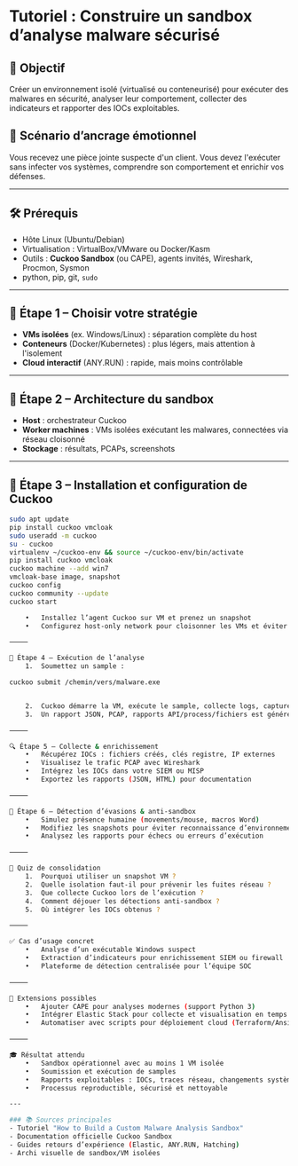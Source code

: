 # Tutoriel : Construire un sandbox d’analyse malware sécurisé

## 🎯 Objectif  
Créer un environnement isolé (virtualisé ou conteneurisé) pour exécuter des malwares en sécurité, analyser leur comportement, collecter des indicateurs et rapporter des IOCs exploitables.

## 🧠 Scénario d’ancrage émotionnel  
Vous recevez une pièce jointe suspecte d'un client. Vous devez l'exécuter sans infecter vos systèmes, comprendre son comportement et enrichir vos défenses.

---

## 🛠️ Prérequis  
- Hôte Linux (Ubuntu/Debian)  
- Virtualisation : VirtualBox/VMware ou Docker/Kasm  
- Outils : **Cuckoo Sandbox** (ou CAPE), agents invités, Wireshark, Procmon, Sysmon  
- python, pip, git, `sudo`

---

## 🧩 Étape 1 – Choisir votre stratégie

- **VMs isolées** (ex. Windows/Linux) : séparation complète du host   
- **Conteneurs** (Docker/Kubernetes) : plus légers, mais attention à l'isolement   
- **Cloud interactif** (ANY.RUN) : rapide, mais moins contrôlable 

---

## 🧩 Étape 2 – Architecture du sandbox

- **Host** : orchestrateur Cuckoo  
- **Worker machines** : VMs isolées exécutant les malwares, connectées via réseau cloisonné  
- **Stockage** : résultats, PCAPs, screenshots 

---

## 🔧 Étape 3 – Installation et configuration de Cuckoo

```bash
sudo apt update
pip install cuckoo vmcloak
sudo useradd -m cuckoo
su - cuckoo
virtualenv ~/cuckoo-env && source ~/cuckoo-env/bin/activate
pip install cuckoo vmcloak
cuckoo machine --add win7
vmcloak-base image, snapshot
cuckoo config
cuckoo community --update
cuckoo start

	•	Installez l’agent Cuckoo sur VM et prenez un snapshot
	•	Configurez host-only network pour cloisonner les VMs et éviter les fuites de données

⸻

🧩 Étape 4 – Exécution de l’analyse
	1.	Soumettez un sample :

cuckoo submit /chemin/vers/malware.exe


	2.	Cuckoo démarre la VM, exécute le sample, collecte logs, captures réseaux et screenshots
	3.	Un rapport JSON, PCAP, rapports API/process/fichiers est généré

⸻

🔍 Étape 5 – Collecte & enrichissement
	•	Récupérez IOCs : fichiers créés, clés registre, IP externes
	•	Visualisez le trafic PCAP avec Wireshark
	•	Intégrez les IOCs dans votre SIEM ou MISP
	•	Exportez les rapports (JSON, HTML) pour documentation

⸻

🧠 Étape 6 – Détection d’évasions & anti-sandbox
	•	Simulez présence humaine (movements/mouse, macros Word)
	•	Modifiez les snapshots pour éviter reconnaissance d’environnement virtuel
	•	Analysez les rapports pour échecs ou erreurs d’exécution

⸻

🧪 Quiz de consolidation
	1.	Pourquoi utiliser un snapshot VM ?
	2.	Quelle isolation faut-il pour prévenir les fuites réseau ?
	3.	Que collecte Cuckoo lors de l’exécution ?
	4.	Comment déjouer les détections anti-sandbox ?
	5.	Où intégrer les IOCs obtenus ?

⸻

✅ Cas d’usage concret
	•	Analyse d’un exécutable Windows suspect
	•	Extraction d’indicateurs pour enrichissement SIEM ou firewall
	•	Plateforme de détection centralisée pour l’équipe SOC

⸻

🔧 Extensions possibles
	•	Ajouter CAPE pour analyses modernes (support Python 3)
	•	Intégrer Elastic Stack pour collecte et visualisation en temps réel
	•	Automatiser avec scripts pour déploiement cloud (Terraform/Ansible + Guacamole)

⸻

🎓 Résultat attendu
	•	Sandbox opérationnel avec au moins 1 VM isolée
	•	Soumission et exécution de samples
	•	Rapports exploitables : IOCs, traces réseau, changements système
	•	Processus reproductible, sécurisé et nettoyable

---

### 📚 Sources principales  
- Tutoriel "How to Build a Custom Malware Analysis Sandbox"   
- Documentation officielle Cuckoo Sandbox   
- Guides retours d’expérience (Elastic, ANY.RUN, Hatching)   
- Archi visuelle de sandbox/VM isolées   
